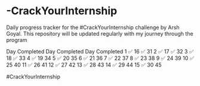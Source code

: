 # -CrackYourInternship
Daily progress tracker for the #CrackYourInternship challenge by Arsh Goyal. This repository will be updated regularly with my journey through the program


Day	Completed	Day	Completed	Day	Completed
1  ✅     16  ✅     31
2  ✅     17  ✅     32
3  ✅     18  ✅     33
4  ✅     19         34
5  ✅     20         35
6  ✅     21         36
7  ✅     22         37 
8  ✅     23         38
9  ✅     24         39
10 ✅     25         40
11 ✅     26         41
12 ✅     27         42
13 ✅     28         43
14 ✅     29         44
15 ✅     30         45

#CrackYourInternship
